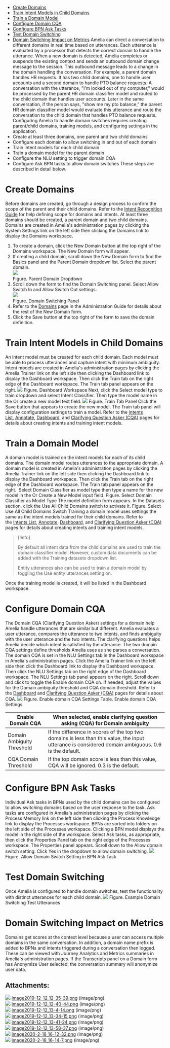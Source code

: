 -   [Create Domains](#AppendixH:DomainSwitching-CreateDomains)
-   [Train Intent Models in Child Domains](#AppendixH:DomainSwitching-TrainIntentModelsinChildDomains)
-   [Train a Domain Model](#AppendixH:DomainSwitching-TrainaDomainModel)
-   [Configure Domain CQA](#AppendixH:DomainSwitching-ConfigureDomainCQA)
-   [Configure BPN Ask Tasks](#AppendixH:DomainSwitching-ConfigureBPNAskTasks)
-   [Test Domain Switching](#AppendixH:DomainSwitching-TestDomainSwitching)
-   [Domain Switching Impact on Metrics](#AppendixH:DomainSwitching-DomainSwitchingImpactonMetrics)
Amelia can direct a conversation to different domains in real time based on utterances. Each utterance is evaluated by a processor that detects the correct domain to handle the utterance. When a new domain is detected, Amelia completes or suspends the existing context and sends an outbound domain change message to the session. This outbound message leads to a change in the domain handling the conversation.
For example, a parent domain handles HR requests. It has two child domains, one to handle user accounts and a second domain to handle PTO balance requests. A conversation with the utterance, "I'm locked out of my computer," would be processed by the parent HR domain classifier model and routed to the child domain that handles user accounts. Later in the same conversation, if the person says, "show me my pto balance," the parent HR domain classifier model would evaluate this utterance and route the conversation to the child domain that handles PTO balance requests.
Configuring Amelia to handle domain switches requires creating parent/child domains, training models, and configuring settings in the application.
-   Create at least three domains, one parent and two child domains
-   Configure each domain to allow switching in and out of each domain
-   Train intent models for each child domain
-   Train a domain model for the parent domain
-   Configure the NLU setting to trigger domain CQA
-   Configure Ask BPN tasks to allow domain switches
These steps are described in detail below.
# Create Domains
Before domains are created, go through a design process to confirm the scope of the parent and their child domains. Refer to the [Intent Recognition Guide](Intent%20Recognition%20Guide) for help defining scope for domains and intents. At least three domains should be created, a parent domain and two child domains.
Domains are created in Amelia's administration pages by clicking the System Settings link on the left side then clicking the Domains link to display the Domains workspace.
1.  To create a domain, click the New Domain button at the top right of the Domains workspace. The New Domain form will appear.
2.  If creating a child domain, scroll down the New Domain form to find the Basics panel and the Parent Domain dropdown list. Select the parent domain.  
    ![](attachments/28476266/28476290.png)  
    Figure. Parent Domain Dropdown  
3.  Scroll down the form to find the Domain Switching panel. Select Allow Switch In and Allow Switch Out settings.  
    ![](attachments/28476266/28476289.png)  
    Figure. Domain Switching Panel  
4.  Refer to the [Domains](Domains) page in the Administration Guide for details about the rest of the New Domain form.
5.  Click the Save button at the top right of the form to save the domain definition.
# Train Intent Models in Child Domains
An intent model must be created for each child domain. Each model must be able to process utterances and capture intent with minimum ambiguity.
Intent models are created in Amelia's administration pages by clicking the Amelia Trainer link on the left side then clicking the Dashboard link to display the Dashboard workspace. Then click the Train tab on the right edge of the Dashboard workspace. The Train tab panel appears on the right.
![](https://docs.ipsoft.com/download/attachments/11939658/amelia-v3-dashboard-workspace-3.7.40.jpg)
Figure. Dashboard Workspace
Next, click the Select model type to train dropdown and select Intent Classifier. Then type the model name in the Or create a new model text field.
![](attachments/28476266/28476291.png)
Figure. Train Tab Panel
Click the Save button that appears to create the new model. The Train tab panel will display configuration settings to train a model.
Refer to the [Intents List](Intents%20List), [Annotate](Annotate), [Dashboard](Dashboard), and [Clarifying Question Asker (CQA)](Appendix%20F_%20Clarifying%20Question%20Asker) pages for details about creating intents and training intent models.
# Train a Domain Model
A domain model is trained on the intent models for each of its child domains. The domain model routes utterances to the appropriate domain.
A domain model is created in Amelia's administration pages by clicking the Amelia Trainer link on the left side then clicking the Dashboard link to display the Dashboard workspace. Then click the Train tab on the right edge of the Dashboard workspace. The Train tab panel appears on the right. 
Select Domain Classifier as model type then type a name for the new model in the Or Create a New Model input field.
Figure. Select Domain Classifier as Model Type
The model definition form appears. In the Datasets section, click the Use All Child Domains switch to activate it.
Figure. Select Use All Child Domains Switch
Training a domain model uses settings the same as the intent models trained for their child domains. Refer to the [Intents List](Intents%20List), [Annotate](Annotate), [Dashboard](Dashboard), and [Clarifying Question Asker (CQA)](Appendix%20F_%20Clarifying%20Question%20Asker) pages for details about creating intents and training intent models.
> [!info]  
>
> By default all intent data from the child domains are used to train the domain classifier model. However, custom data documents can be added with the Training datasets dropdown list.
>
> Entity utterances also can be used to train a domain model by toggling the Use entity utterances setting on.

Once the training model is created, it will be listed in the Dashboard workspace.
# Configure Domain CQA
The Domain CQA (Clarifying Question Asker) settings for a domain help Amelia handle utterances that are similar but different. Amelia evaluates a user utterance, compares the utterance to two intents, and finds ambiguity with the user utterance and the two intents. The clarifying questions helps Amelia decide which intent is satisfied by the utterance. The two domain CQA settings define thresholds Amelia uses as she parses a conversation.
The domain CQA is set in the NLU Settings tab in the Dashboard workspace in Amelia's administration pages. Click the Amelia Trainer link on the left side then click the Dashboard link to display the Dashboard workspace. Then click the NLU Settings tab on the right edge of the Dashboard workspace. The NLU Settings tab panel appears on the right.
Scroll down and click to toggle the Enable domain CQA on. If needed, adjust the values for the Domain ambiguity threshold and CQA domain threshold. Refer to the [Dashboard](Dashboard) and [Clarifying Question Asker (CQA)](Appendix%20F_%20Clarifying%20Question%20Asker) pages for details about CQA.
![](attachments/28476266/28476292.png)
Figure. Enable domain CQA Settings
Table. Enable domain CQA Settings

| Enable Domain CQA | When selected, enable clarifying question asking (CQA) for Domain ambiguity |
| ----|----|
| Domain Ambiguity Threshold | If the difference in scores of the top two domains is less than this value, the input utterance is considered domain ambiguous. 0.6 is the default. |
| CQA Domain Threshold | If the top domain score is less than this value, CQA will be ignored. 0.3 is the default. |

# Configure BPN Ask Tasks
Individual Ask tasks in BPNs used by the child domains can be configured to allow switching domains based on the user response to the task.
Ask tasks are configured in Amelia's administration pages by clicking the Process Memory link on the left side then clicking the Process Knowledge link to display the Processes workspace. BPNs are sorted into folders on the left side of the Processes workspace. Clicking a BPN model displays the model in the right side of the workspace.
Select Ask tasks, as appropriate, then click the Properties Panel tab on the right edge of the Processes workspace. The Properties panel appears. Scroll down to the Allow domain switch setting. Click Yes in the dropdown to allow domain switching.
![](attachments/28476266/28476293.png)
Figure. Allow Domain Switch Setting in BPN Ask Task
# Test Domain Switching
Once Amelia is configured to handle domain switches, test the functionality with distinct utterances for each child domain.
![](attachments/28476266/28476295.png)
Figure. Example Domain Switching Test Utterances
# Domain Switching Impact on Metrics
Domains get scores at the context level because a user can access multiple domains in the same conversation. In addition, a domain name prefix is added to BPNs and intents triggered during a conversation then logged. These can be viewed with Journey Analytics and Metrics summaries in Amelia's administration pages.
If the Transcripts panel on a Domain form has Anonymize User selected, the conversation summary will anonymize user data.
## Attachments:
![](images/icons/bullet_blue.gif) [image2019-12-12_12-35-39.png](attachments/28476266/28476289.png) (image/png)  
![](images/icons/bullet_blue.gif) [image2019-12-12_12-40-44.png](attachments/28476266/28476290.png) (image/png)  
![](images/icons/bullet_blue.gif) [image2019-12-12_13-4-14.png](attachments/28476266/28476291.png) (image/png)  
![](images/icons/bullet_blue.gif) [image2019-12-12_13-34-15.png](attachments/28476266/28476292.png) (image/png)  
![](images/icons/bullet_blue.gif) [image2019-12-12_13-41-24.png](attachments/28476266/28476293.png) (image/png)  
![](images/icons/bullet_blue.gif) [image2019-12-12_13-58-37.png](attachments/28476266/28476295.png) (image/png)  
![](images/icons/bullet_blue.gif) [image2020-2-18_16-12-32.png](attachments/28476266/28479397.png) (image/png)  
![](images/icons/bullet_blue.gif) [image2020-2-18_16-14-7.png](attachments/28476266/28479398.png) (image/png)  
